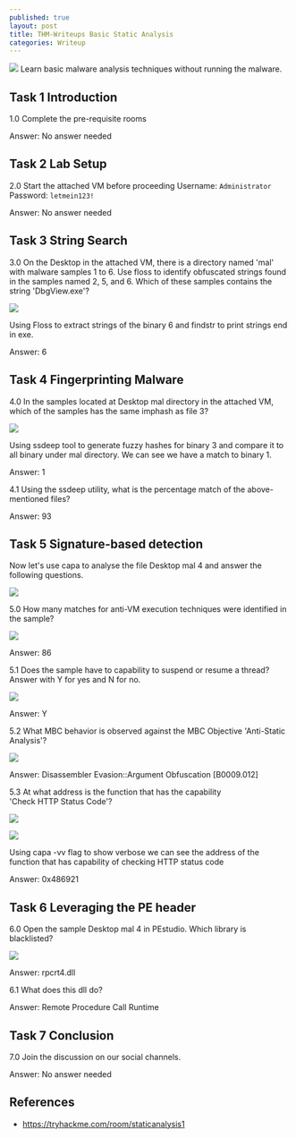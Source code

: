 ```yaml
---
published: true
layout: post
title: THM-Writeups Basic Static Analysis
categories: Writeup
---
```

![]({{site.baseurl}}/assets/img/2023-02-15-THM-Basic-Static-Analysis-7.png)
Learn basic malware analysis techniques without running the malware.

## Task 1 Introduction
1.0 Complete the pre-requisite rooms

Answer: No answer needed

## Task 2 Lab Setup 
2.0 Start the attached VM before proceeding
Username: `Administrator`  
Password: `letmein123!`

Answer: No answer needed

## Task 3 String Search
  
3.0 On the Desktop in the attached VM, there is a directory named 'mal' with malware samples 1 to 6. Use floss to identify obfuscated strings found in the samples named 2, 5, and 6. Which of these samples contains the string 'DbgView.exe'?

![]({{site.baseurl}}/assets/img/2023-02-15-THM-Basic-Static-Analysis.png)

Using Floss to extract strings of the binary 6 and findstr to print strings end in exe.

Answer: 6

## Task 4 Fingerprinting Malware

4.0 In the samples located at Desktop mal directory in the attached VM, which of the samples has the same imphash as file 3?

![]({{site.baseurl}}/assets/img/2023-02-15-THM-Basic-Static-Analysis-1.png)

Using ssdeep tool to generate fuzzy hashes for binary 3 and compare it to all binary under mal directory. We can see we have a match to binary 1. 

Answer: 1

4.1 Using the ssdeep utility, what is the percentage match of the above-mentioned files?

Answer: 93

## Task 5 Signature-based detection

Now let's use capa to analyse the file Desktop mal 4 and answer the following questions.

![]({{site.baseurl}}/assets/img/2023-02-15-THM-Basic-Static-Analysis-2.png)

5.0 How many matches for anti-VM execution techniques were identified in the sample?

![]({{site.baseurl}}/assets/img/2023-02-15-THM-Basic-Static-Analysis-3.png)

Answer: 86

5.1 Does the sample have to capability to suspend or resume a thread? Answer with Y for yes and N for no.

![]({{site.baseurl}}/assets/img/2023-02-15-THM-Basic-Static-Analysis-4.png)

Answer: Y

5.2 What MBC behavior is observed against the MBC Objective 'Anti-Static Analysis'?

![]({{site.baseurl}}/assets/img/2023-02-15-THM-Basic-Static-Analysis-5.png)

Answer: Disassembler Evasion::Argument Obfuscation [B0009.012]

5.3 At what address is the function that has the capability 'Check HTTP Status Code'?

![]({{site.baseurl}}/assets/img/2023-02-15-THM-Basic-Static-Analysis-8.png)

![]({{site.baseurl}}/assets/img/2023-02-15-THM-Basic-Static-Analysis-9.png)

Using capa -vv flag to show verbose we can see the address of the function that has capability of checking HTTP status code

Answer: 0x486921

## Task 6 Leveraging the PE header
  
6.0 Open the sample Desktop mal 4 in PEstudio. Which library is blacklisted?

![]({{site.baseurl}}/assets/img/2023-02-15-THM-Basic-Static-Analysis-6.png)

Answer: rpcrt4.dll 

6.1 What does this dll do?

Answer: Remote Procedure Call Runtime  

## Task 7 Conclusion

7.0 Join the discussion on our social channels.

Answer:  No answer needed 

## References 
- https://tryhackme.com/room/staticanalysis1
